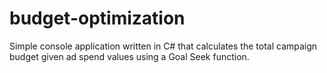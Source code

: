 # budget-optimization
Simple console application written in C# that calculates the total campaign budget given ad spend values using a Goal Seek function.
